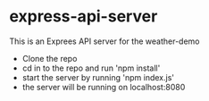 # express-api-server

This is an Exprees API server for the weather-demo

- Clone the repo
- cd in to the repo and run 'npm install'
- start the server by running 'npm index.js'
- the server will be running on localhost:8080
